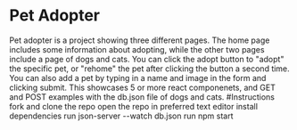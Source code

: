 # Pet Adopter
Pet adopter is a project showing three different pages. The home page includes some information about adopting, while the other two pages include a page of dogs and cats. You can click the adopt button to "adopt" the specific pet, or "rehome" the pet after clicking the button a second time. You can also add a pet by typing in a name and image in the form and clicking submit. This showcases 5 or more react componenets, and GET and POST examples with the db.json file of dogs and cats. 
#Instructions
fork and clone the repo
open the repo  in preferred text editor
install dependencies
run json-server --watch db.json
run npm start
